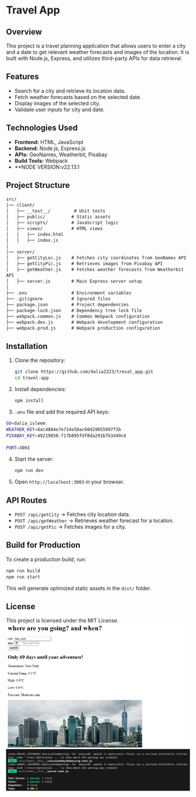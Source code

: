 # Travel App

## Overview
This project is a travel planning application that allows users to enter a city and a date to get relevant weather forecasts and images of the location. It is built with Node.js, Express, and utilizes third-party APIs for data retrieval.

## Features
- Search for a city and retrieve its location data.
- Fetch weather forecasts based on the selected date.
- Display images of the selected city.
- Validate user inputs for city and date.

## Technologies Used
- **Frontend:** HTML, JavaScript
- **Backend:** Node.js, Express.js
- **APIs:** GeoNames, Weatherbit, Pixabay
- **Build Tools:** Webpack
- **NODE VERSION:v22.13.1
## Project Structure
```
src/
│── client/
│   ├── __test__/         # Unit tests
│   ├── public/          # Static assets
│   ├── scripts/         # JavaScript logic
│   ├── views/           # HTML views
│   │   ├── index.html
│   │   ├── index.js
│
│── server/
│   ├── getCityLoc.js    # Fetches city coordinates from GeoNames API
│   ├── getCityPic.js    # Retrieves images from Pixabay API
│   ├── getWeather.js    # Fetches weather forecasts from Weatherbit API
│   ├── server.js        # Main Express server setup
│
├── .env                 # Environment variables
├── .gitignore           # Ignored files
├── package.json         # Project dependencies
├── package-lock.json    # Dependency tree lock file
├── webpack.common.js    # Common Webpack configuration
├── webpack.dev.js       # Webpack development configuration
├── webpack.prod.js      # Webpack production configuration
```

## Installation
1. Clone the repository:
   ```sh
   git clone https://github.com/dalia2323/treval_app.git
   cd travel-app
   ```
2. Install dependencies:
   ```sh
   npm install
   ```
3.  `.env` file and add the required API keys:
   ```sh
 GO=dalia_isleem
WEATHER_KEY=6ac4884e7e714e50ac60d29055997f2b
PIXABAY_KEY=49219850-f17b895fdf8da291b7b3d49c6

   PORT=3003
   ```
4. Start the  server:
   ```sh
   npm run dev
   ```
5. Open `http://localhost:3003` in your browser.

## API Routes
- `POST /api/getCity` → Fetches city location data.
- `POST /api/getWeather` → Retrieves weather forecast for a location.
- `POST /api/getPic` → Fetches images for a city.

## Build for Production
To create a production build, run:
```sh
npm run build
npm run start

```
This will generate optimized static assets in the `dist/` folder.

## License
This project is licensed under the MIT License.
![alt text](image-1.png)
![alt text](image-2.png)
